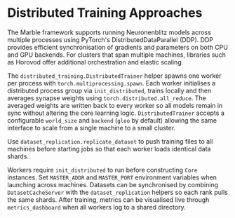 # Distributed Training Approaches

The Marble framework supports running Neuronenblitz models across multiple
processes using PyTorch's DistributedDataParallel (DDP). DDP provides efficient
synchronisation of gradients and parameters on both CPU and GPU backends. For
clusters that span multiple machines, libraries such as Horovod offer
additional orchestration and elastic scaling.

The `distributed_training.DistributedTrainer` helper spawns one worker per
process with `torch.multiprocessing.spawn`. Each worker initialises a
distributed process group via `init_distributed`, trains locally and then
averages synapse weights using `torch.distributed.all_reduce`. The averaged
weights are written back to every worker so all models remain in sync without
altering the core learning logic. `DistributedTrainer` accepts a configurable
`world_size` and `backend` (``gloo`` by default) allowing the same interface to
scale from a single machine to a small cluster.

Use ``dataset_replication.replicate_dataset`` to push training files to all
machines before starting jobs so that each worker loads identical data shards.

Workers require `init_distributed` to run before constructing `Core` instances.
Set `MASTER_ADDR` and `MASTER_PORT` environment variables when launching across
machines. Datasets can be synchronised by combining `DatasetCacheServer` with
the `dataset_replication` helpers so each rank pulls the same shards. After
training, metrics can be visualised live through `metrics_dashboard` when all
workers log to a shared directory.
